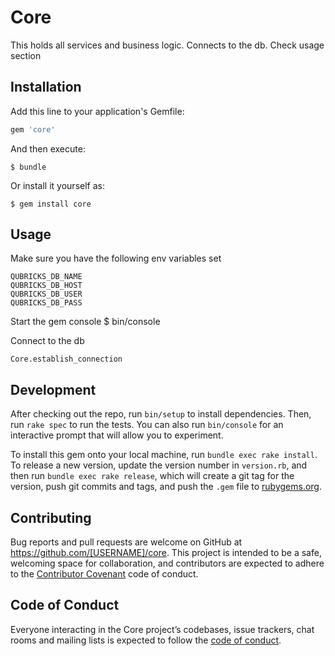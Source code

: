 # Core

This holds all services and business logic. Connects to the db. Check usage section

## Installation

Add this line to your application's Gemfile:

```ruby
gem 'core'
```

And then execute:

    $ bundle

Or install it yourself as:

    $ gem install core

## Usage

Make sure you have the following env variables set
```
QUBRICKS_DB_NAME
QUBRICKS_DB_HOST
QUBRICKS_DB_USER
QUBRICKS_DB_PASS
```

Start the gem console
$ bin/console

Connect to the db
```
Core.establish_connection
```

## Development

After checking out the repo, run `bin/setup` to install dependencies. Then, run `rake spec` to run the tests. You can also run `bin/console` for an interactive prompt that will allow you to experiment.

To install this gem onto your local machine, run `bundle exec rake install`. To release a new version, update the version number in `version.rb`, and then run `bundle exec rake release`, which will create a git tag for the version, push git commits and tags, and push the `.gem` file to [rubygems.org](https://rubygems.org).

## Contributing

Bug reports and pull requests are welcome on GitHub at https://github.com/[USERNAME]/core. This project is intended to be a safe, welcoming space for collaboration, and contributors are expected to adhere to the [Contributor Covenant](http://contributor-covenant.org) code of conduct.

## Code of Conduct

Everyone interacting in the Core project’s codebases, issue trackers, chat rooms and mailing lists is expected to follow the [code of conduct](https://github.com/[USERNAME]/core/blob/master/CODE_OF_CONDUCT.md).
